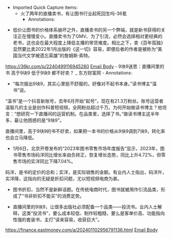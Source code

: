 - Imported Quick Capture items:
    - 火了两年的直播卖书，有让图书行业起死回生吗-36氪
        - Annotations:

* 低价让图书的价格体系崩坏之外，直播卖书的另一个弊端，就是新书获得的关注正在慢慢变小。直播卖书为了GMV、为了引流，必然会选择相对更经典的老书，这也会在最大程度上降低主播的带货难度。相比之下，卖《百年孤独》显然要比卖2022年1月出版的《这一切》容易，即便后者的作者是被称为“美国当代文学被遗忘英雄”的詹姆斯·索特。



https://36kr.com/p/2240499116945280 [Email Body](https://files.todoist.com/sAr4jc7o5fXtOMy1D3ko6R1VfvGU9GLOfrU3nr-KZC8n8oAe3Qmx-rwNP3h9N-Z9/by/21878347/as/file.html)
    - 9块9迷思：直播间里的书 高于9块9 低于9块9 都不好卖？ _ 东方财富网
        - Annotations:

* “每次报出9块9，其实心里挺不舒服的，好像对不起书本身。”读书博主“温书”说。

“温书”是一个抖音新账号，去年6月开始“起号”，现在有21.3万粉丝。账号运营者温智凡的主业是创作科普短视频，全网粉丝超过千万。为何开始做读书博主？他坦言：“想研究一下直播间的运营机制。在品类里，选择了书。”做读书博主这半年多，最让他困惑的是“9块9”。

直播间里，高于9块9的书不好卖，如果把一本书的价格从9块9调到7块9，转化率也会立马降低。

* 1月6日，北京开卷发布的“2023年图书零售市场年度报告”显示，2023年，图书零售市场码洋同比增长率由负转正，恢复增长态势，同比上升4.72%，但零售市场的实洋同比下降7.04%。

码洋，是书的定价的总和；实洋，是实际销售的金额。有业内人士指出，码洋升，实洋降，这指向的无疑是折扣问题，尤以短视频电商为甚。

* 图书折扣，当然不是新鲜话题。在传统电商时代，图书就被用作引流品类，形成了“书非折扣不能买”的消费定势。

* 直播间里的9块9，让很多出版社必须配备一个品类——投流书。业内人士解释，这类“投流书”，要么成本较低、制作较粗糙，要么是客单价高、功能指向性强的套装书，主打“读来容易，收获巨大”。



https://finance.eastmoney.com/a/202401102956791136.html [Email Body](https://files.todoist.com/DUBZIRNry4tbvLSMQ7UnLjzI8tL-H26qAx5YC5dvFglM0Pi-YH8Zdy1tdwbVkp8Q/by/21878347/as/file.html)
